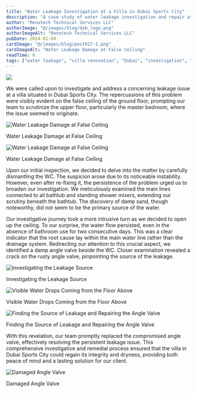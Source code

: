 ```yaml
---
title: "Water Leakage Investigation at a Villa in Dubai Sports City"
description: "A case study of water leakage investigation and repair at a villa in Dubai Sports City, highlighting detection and resolution steps."
author: "Renotech Technical Services LLC"
authorImage: "@/images/blog/dxb_logo.png"
authorImageAlt: "Renotech Technical Services LLC"
pubDate: 2024-02-04
cardImage: "@/images/blog/post017-1.png"
cardImageAlt: "Water Leakage Damage at False Ceiling"
readTime: 6
tags: ["water leakage", "villa renovation", "Dubai", "investigation", "repair"]
---
```


![](@/images/blog/post017-1.png)


We were called upon to investigate and address a concerning leakage issue at a villa situated in Dubai Sports City. The repercussions of this problem were visibly evident on the false ceiling of the ground floor, prompting our team to scrutinize the upper floor, particularly the master bedroom, where the issue seemed to originate.

  

![Water Leakage Damage at False Ceiling](https://img1.wsimg.com/isteam/ip/c49a412a-7d5c-4c86-b371-17b58bdd84ac/IMG-20231024-WA0028-c6a1030.jpeg/:/cr=t:0%25,l:0%25,w:100%25,h:100%25/rs=w:1280 "Water Leakage Damage at False Ceiling")

Water Leakage Damage at False Ceiling

![Water Leakage Damage at False Ceiling](https://img1.wsimg.com/isteam/ip/c49a412a-7d5c-4c86-b371-17b58bdd84ac/IMG-20231024-WA0026-71c6639.jpeg/:/cr=t:0%25,l:0%25,w:100%25,h:100%25/rs=w:1280 "Water Leakage Damage at False Ceiling")

Water Leakage Damage at False Ceiling

Upon our initial inspection, we decided to delve into the matter by carefully dismantling the WC. The suspicion arose due to its noticeable instability. However, even after re-fixing it, the persistence of the problem urged us to broaden our investigation. We meticulously examined the main lines connected to all bathtub and standing shower mixers, extending our scrutiny beneath the bathtub. The discovery of damp sand, though noteworthy, did not seem to be the primary source of the water.

  

Our investigative journey took a more intrusive turn as we decided to open up the ceiling. To our surprise, the water flow persisted, even in the absence of bathroom use for two consecutive days. This was a clear indicator that the root cause lay within the main water line rather than the drainage system. Redirecting our attention to this crucial aspect, we identified a damp angle valve beside the WC. Closer examination revealed a crack on the rusty angle valve, pinpointing the source of the leakage.

  

  

![Investigating the Leakage Source](https://img1.wsimg.com/isteam/ip/c49a412a-7d5c-4c86-b371-17b58bdd84ac/Screenshot%202024-02-04%20103433.png/:/cr=t:0%25,l:0%25,w:100%25,h:100%25/rs=w:1280 "Investigating the Leakage Source")

Investigating the Leakage Source

![Visible Water Drops Coming from the Floor Above](https://img1.wsimg.com/isteam/ip/c49a412a-7d5c-4c86-b371-17b58bdd84ac/20231025_112737-b9788fb.jpg/:/cr=t:0%25,l:0%25,w:100%25,h:100%25/rs=w:1280 "Visible Water Drops Coming from the Floor Above")

Visible Water Drops Coming from the Floor Above

![Finding the Source of Leakage and Repairing the Angle Valve](https://img1.wsimg.com/isteam/ip/c49a412a-7d5c-4c86-b371-17b58bdd84ac/IMG-20231025-WA0018-05c726c.jpg/:/cr=t:0%25,l:0%25,w:100%25,h:100%25/rs=w:1280 "Finding the Source of Leakage and Repairing the Angle Valve")

Finding the Source of Leakage and Repairing the Angle Valve

With this revelation, our team promptly replaced the compromised angle valve, effectively resolving the persistent leakage issue. This comprehensive investigative and remedial process ensured that the villa in Dubai Sports City could regain its integrity and dryness, providing both peace of mind and a lasting solution for our client.

  

![Damaged Angle Valve](https://img1.wsimg.com/isteam/ip/c49a412a-7d5c-4c86-b371-17b58bdd84ac/20231025_140008-bdd49c5.jpg/:/rs=w:1280 "Damaged Angle Valve")

Damaged Angle Valve